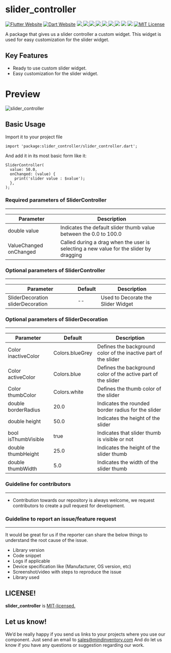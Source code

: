 # slider_controller

<a href="https://flutter.dev/"><img src="https://img.shields.io/badge/flutter-website-deepskyblue.svg" alt="Flutter Website"></a>
<a href="https://dart.dev"><img src="https://img.shields.io/badge/dart-website-deepskyblue.svg" alt="Dart Website"></a>
<a href="https://developer.android.com" style="pointer-events: stroke;" target="_blank">
<img src="https://img.shields.io/badge/platform-Android-deepskyblue">
</a>
<a href="https://developer.apple.com/ios/" style="pointer-events: stroke;" target="_blank">
<img src="https://img.shields.io/badge/platform-iOS-deepskyblue">
</a>
<a href="" style="pointer-events: stroke;" target="_blank">
<img src="https://img.shields.io/badge/platform-Web-deepskyblue">
</a>
<a href="" style="pointer-events: stroke;" target="_blank">
<img src="https://img.shields.io/badge/platform-Mac-deepskyblue">
</a>
<a href="" style="pointer-events: stroke;" target="_blank">
<img src="https://img.shields.io/badge/platform-Linux-deepskyblue">
</a>
<a href="" style="pointer-events: stroke;" target="_blank">
<img src="https://img.shields.io/badge/platform-Windows-deepskyblue">
</a>
<a href=""><img src="https://app.codacy.com/project/badge/Grade/dc683c9cc61b499fa7cdbf54e4d9ff35"/></a>
<a href="https://github.com/Mindinventory/slider_controller/blob/master/LICENSE" style="pointer-events: stroke;" target="_blank">
<img src="https://img.shields.io/github/license/Mindinventory/slider_controller"></a>
<a href="https://pub.dev/packages/slider_controller"><img src="https://img.shields.io/pub/v/slider_controller?color=as&label=slider_controller&logo=as1&logoColor=blue&style=social"></a>
<a href="https://github.com/Mindinventory/slider_controller"><img src="https://img.shields.io/github/stars/Mindinventory/slider_controller?style=social" alt="MIT License"></a>

A package that gives us a slider controller a custom widget. This widget is used for easy customization for the slider widget.

## Key Features

* Ready to use custom slider widget.
* Easy customization for the slider widget.

# Preview

![slider_controller](https://github.com/Mindinventory/slider_controller/blob/master/assets/slider_controller.gif)

## Basic Usage

Import it to your project file

```
import 'package:slider_controller/slider_controller.dart';
```

And add it in its most basic form like it:

```
SliderController(
  value: 50.0,
  onChanged: (value) {
    print('slider value : $value');
  },
);
```

### Required parameters of SliderController
------------

| Parameter |  Description  |
| ------------ |  ------------ |
| double value | Indicates the default slider thumb value between the 0.0 to 100.0 |
| ValueChanged<double> onChanged | Called during a drag when the user is selecting a new value for the slider by dragging |

### Optional parameters of SliderController
------------

| Parameter |  Default | Description  |
| ------------ | ------------ | ------------ |
| SliderDecoration sliderDecoration | -- | Used to Decorate the Slider Widget |

### Optional parameters of SliderDecoration
------------

| Parameter |  Default | Description  |
| ------------ | ------------ | ------------ |
| Color inactiveColor | Colors.blueGrey | Defines the background color of the inactive part of the slider |
| Color activeColor | Colors.blue | Defines the background color of the active part of the slider |
| Color thumbColor | Colors.white | Defines the thumb color of the slider |
| double borderRadius | 20.0 | Indicates the rounded border radius for the slider |
| double height | 50.0 | Indicates the height of the slider |
| bool isThumbVisible | true | Indicates that slider thumb is visible or not |
| double thumbHeight | 25.0 | Indicates the height of the slider thumb |
| double thumbWidth | 5.0 | Indicates the width of the slider thumb |

### Guideline for contributors
------------

* Contribution towards our repository is always welcome, we request contributors to create a pull
  request for development.

### Guideline to report an issue/feature request
------------
It would be great for us if the reporter can share the below things to understand the root cause of
the issue.

* Library version
* Code snippet
* Logs if applicable
* Device specification like (Manufacturer, OS version, etc)
* Screenshot/video with steps to reproduce the issue
* Library used

LICENSE!
------------
**slider_controller**
is [MIT-licensed.](https://github.com/Mindinventory/slider_controller/blob/master/LICENSE)

Let us know!
------------
We’d be really happy if you send us links to your projects where you use our component. Just send an
email to sales@mindinventory.com And do let us know if you have any questions or suggestion
regarding our work.